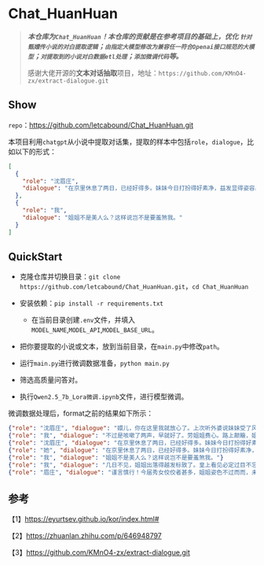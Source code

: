 # Chat_HuanHuan

>***本仓库为`Chat_HuanHuan`！本仓库的贡献是在参考项目的基础上，优化 `针对甄嬛传小说的对白提取逻辑`；`由指定大模型修改为兼容任一符合Openai接口规范的大模型`；`对提取到的小说对白数据etl处理`；`添加微调代码`等。***
>
>感谢大佬开源的**文本对话抽取**项目，地址：`https://github.com/KMnO4-zx/extract-dialogue.git`

## Show

`repo`：https://github.com/letcabound/Chat_HuanHuan.git

本项目利用`chatgpt`从小说中提取对话集，提取的样本中包括`role`，`dialogue`，比如以下的形式：

```json
[
  {
    "role": "沈眉庄",
    "dialogue": "在京里休息了两日，已经好得多。妹妹今日打扮得好素净，益发显得姿容出众，卓而不群。"
  }, 
  {
    "role": "我",
    "dialogue": "姐姐不是美人么？这样说岂不是要羞煞我。"
  }
]
```

## QuickStart

- 克隆仓库并切换目录：`git clone https://github.com/letcabound/Chat_HuanHuan.git`，`cd Chat_HuanHuan`

- 安装依赖：`pip install -r requirements.txt`
    - 在当前目录创建`.env`文件，并填入`MODEL_NAME`,`MODEL_API`,`MODEL_BASE_URL`。
- 把你要提取的小说或文本，放到当前目录，在`main.py`中修改`path`。

- 运行`main.py`进行微调数据准备，`python main.py`
- 筛选高质量问答对。
- 执行`Qwen2.5_7b_Lora微调.ipynb`文件，进行模型微调。

微调数据处理后，format之前的结果如下所示：

```json
{"role": "沈眉庄", "dialogue": "嬛儿，你在这里我就放心了。上次听外婆说妹妹受了风寒，可大好了？"}
{"role": "我", "dialogue": "不过是咳嗽了两声，早就好了。劳姐姐费心。路上颠簸，姐姐可受了风尘之苦。"}
{"role": "沈眉庄", "dialogue": "在京里休息了两日，已经好得多。妹妹今日打扮得好素净，益发显得姿容出众，卓而不群。"}
{"role": "她", "dialogue": "在京里休息了两日，已经好得多。妹妹今日打扮得好素净，益发显得姿容出众，卓而不群。"}
{"role": "我", "dialogue": "姐姐不是美人么？这样说岂不是要羞煞我。"}
{"role": "我", "dialogue": "几日不见，姐姐出落得越发标致了。皇上看见必定过目不忘。"}
{"role": "眉庄", "dialogue": "谨言慎行！今届秀女佼佼者甚多，姐姐姿色不过而而，未必就能中选。"}
```

## 参考

【1】https://eyurtsev.github.io/kor/index.html#

【2】https://zhuanlan.zhihu.com/p/646948797

【3】https://github.com/KMnO4-zx/extract-dialogue.git
